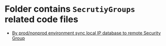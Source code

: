 # Folder contains `SecrutiyGroups` related code files

- [By prod/nonprod environment sync local IP database to remote Security Group](https://github.com/jamalshahverdiev/aws-cli-bash/tree/main/SecurityGroup/aws_sg_add_or_remove_ip)